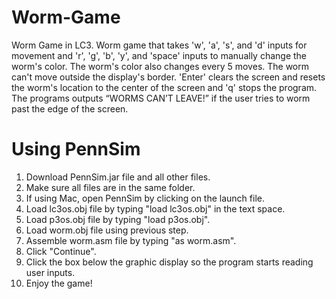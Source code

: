 # Worm-Game
Worm Game in LC3. Worm game that takes 'w', 'a', 's', and 'd' inputs for movement and 'r', 'g', 
'b', 'y', and 'space' inputs to manually change the worm's color. The worm's color also changes every 
5 moves. The worm can't move outside the display's border. 'Enter' clears the screen and resets 
the worm's location to the center of the screen and 'q' stops the program. The programs outputs
“WORMS CAN’T LEAVE!” if the user tries to worm past the edge of the screen.

# Using PennSim
1. Download PennSim.jar file and all other files.
2. Make sure all files are in the same folder.
3. If using Mac, open PennSim by clicking on the launch file.
4. Load lc3os.obj file by typing "load lc3os.obj" in the text space.
5. Load p3os.obj file by typing "load p3os.obj".
6. Load worm.obj file using previous step.
7. Assemble worm.asm file by typing "as worm.asm".
8. Click "Continue".
9. Click the box below the graphic display so the program starts reading user inputs.
10. Enjoy the game!
